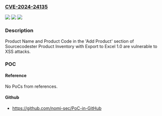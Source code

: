 ### [CVE-2024-24135](https://cve.mitre.org/cgi-bin/cvename.cgi?name=CVE-2024-24135)
![](https://img.shields.io/static/v1?label=Product&message=n%2Fa&color=blue)
![](https://img.shields.io/static/v1?label=Version&message=n%2Fa&color=blue)
![](https://img.shields.io/static/v1?label=Vulnerability&message=n%2Fa&color=brighgreen)

### Description

Product Name and Product Code in the 'Add Product' section of Sourcecodester Product Inventory with Export to Excel 1.0 are vulnerable to XSS attacks.

### POC

#### Reference
No PoCs from references.

#### Github
- https://github.com/nomi-sec/PoC-in-GitHub

